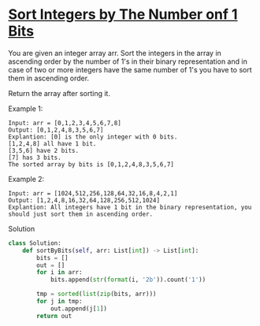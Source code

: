 # [Sort Integers by The Number onf 1 Bits](https://leetcode.com/problems/sort-integers-by-the-number-of-1-bits/)

You are given an integer array arr. Sort the integers in the array in ascending order by the number of 1's in their 
binary representation and in case of two or more integers have the same number of 1's you have to sort them in 
ascending order.

Return the array after sorting it.

Example 1:
```
Input: arr = [0,1,2,3,4,5,6,7,8]
Output: [0,1,2,4,8,3,5,6,7]
Explantion: [0] is the only integer with 0 bits.
[1,2,4,8] all have 1 bit.
[3,5,6] have 2 bits.
[7] has 3 bits.
The sorted array by bits is [0,1,2,4,8,3,5,6,7]
```
Example 2:
```
Input: arr = [1024,512,256,128,64,32,16,8,4,2,1]
Output: [1,2,4,8,16,32,64,128,256,512,1024]
Explantion: All integers have 1 bit in the binary representation, you should just sort them in ascending order.
```
Solution
```python
class Solution:
    def sortByBits(self, arr: List[int]) -> List[int]:
        bits = []
        out = []
        for i in arr:
            bits.append(str(format(i, '2b')).count('1'))

        tmp = sorted(list(zip(bits, arr)))
        for j in tmp:
            out.append(j[1])
        return out
```
